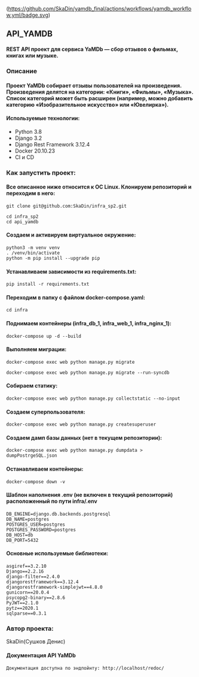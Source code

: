 (https://github.com/SkaDin/yamdb_final/actions/workflows/yamdb_workflow.yml/badge.svg)

## API_YAMDB
#### REST API проект для сервиса YaMDb — сбор отзывов о фильмах, книгах или музыке.

### Описание
#### Проект YaMDb собирает отзывы пользователей на произведения. Произведения делятся на категории: «Книги», «Фильмы», «Музыка». Список категорий может быть расширен (например, можно добавить категорию «Изобразительное искусство» или «Ювелирка»).


#### Используемые технологии:
* Python 3.8
* Django 3.2
* Django Rest Framework 3.12.4
* Docker 20.10.23
* CI и CD 

### Как запустить проект:
#### Все описанное ниже относится к ОС Linux. Клонируем репозиторий и переходим в него:

```
git clone git@github.com:SkaDin/infra_sp2.git
```
```
cd infra_sp2
cd api_yamdb
```
#### Создаем и активируем виртуальное окружение:
```
python3 -m venv venv
. /venv/bin/activate
python -m pip install --upgrade pip
```
#### Устанавливаем зависимости из requirements.txt:

```
pip install -r requirements.txt
```
#### Переходим в папку с файлом docker-compose.yaml:

```
cd infra
```
#### Поднимаем контейнеры (infra_db_1, infra_web_1, infra_nginx_1):
```
docker-compose up -d --build
```
#### Выполняем миграции:
```
docker-compose exec web python manage.py migrate
```
```
docker-compose exec web python manage.py migrate --run-syncdb
```
#### Собираем статику:
```
docker-compose exec web python manage.py collectstatic --no-input
```
#### Создаем суперпользователя:
```
docker-compose exec web python manage.py createsuperuser
```
#### Создаем дамп базы данных (нет в текущем репозитории):
```
docker-compose exec web python manage.py dumpdata > dumpPostrgeSQL.json
```
#### Останавливаем контейнеры:
```
docker-compose down -v
```
#### Шаблон наполнения .env (не включен в текущий репозиторий) расположенный по пути infra/.env
```
DB_ENGINE=django.db.backends.postgresql
DB_NAME=postgres
POSTGRES_USER=postgres
POSTGRES_PASSWORD=postgres
DB_HOST=db
DB_PORT=5432
```
#### Основные используемые библиотеки:
```
asgiref==3.2.10
Django==2.2.16
django-filter==2.4.0
djangorestframework==3.12.4
djangorestframework-simplejwt==4.8.0
gunicorn==20.0.4
psycopg2-binary==2.8.6
PyJWT==2.1.0
pytz==2020.1
sqlparse==0.3.1 
```
### Автор проекта: 
SkaDin(Сушков Денис)

#### Документация API YaMDb
```Документация доступна по эндпойнту: http://localhost/redoc/ ```
